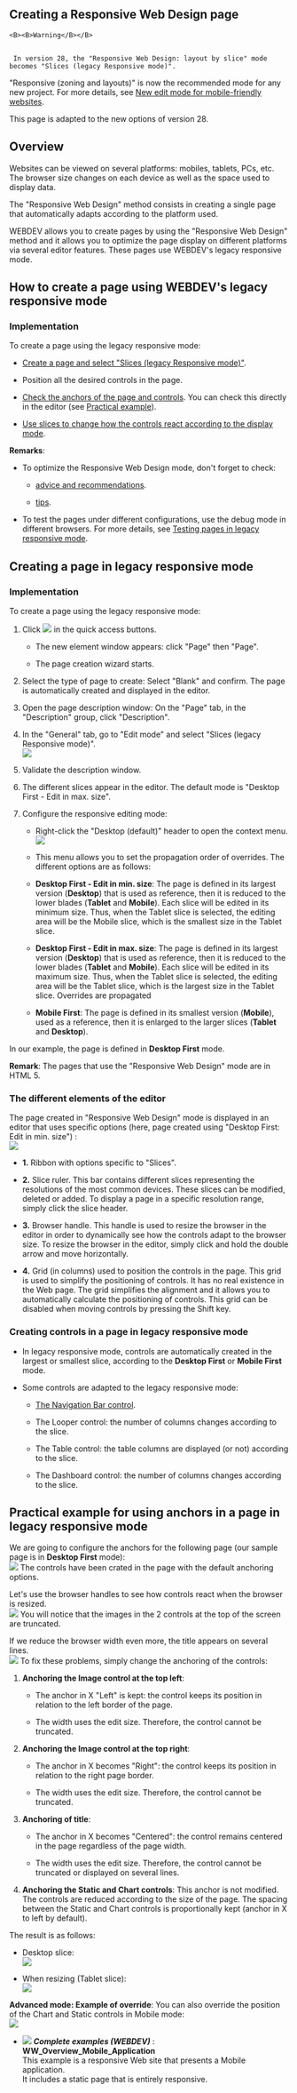 


## Creating a Responsive Web Design page
			




	<B><B>Warning</B></B>

	 In version 28, the "Responsive Web Design: layout by slice" mode becomes "Slices (legacy Responsive mode)".
"Responsive (zoning and layouts)" is now the recommended mode for any new project. For more details, see [New edit mode for mobile-friendly websites](../Editeurs/1410086641.md). 

This page is adapted to the new options of version 28. 



<a name="NOTE1"></a>
<a name="NOTE1_1"></a>


## Overview
<a name="overview_ELTTEXTE000217"></a>
Websites can be viewed on several platforms: mobiles, tablets, PCs, etc. The browser size changes on each device as well as the space used to display data. 

The "Responsive Web Design" method consists in creating a single page that automatically adapts according to the platform used. 

WEBDEV allows you to create pages by using the "Responsive Web Design" method and it allows you to optimize the page display on different platforms via several editor features. These pages use WEBDEV's legacy responsive mode.

<a name="NOTE2"></a>
<a name="NOTE2_1"></a>


## How to create a page using WEBDEV's legacy responsive mode
<a name="how_create_page_using_webdevs_legacy_responsive_mode_ELTTEXTE000241"></a>


### Implementation
<a name="implementation_ELTPARAGRAPHE000024"></a>

To create a page using the legacy responsive mode: 

- [Create a page and select "Slices (legacy Responsive mode)"](#NOTE3_1). 

- Position all the desired controls in the page. 

- [Check the anchors of the page and controls](../WDChamp/9000170.md). You can check this directly in the editor (see [Practical example](#NOTE5_1)). 

- [Use slices to change how the controls react according to the display mode](../WDChamp/9000171.md). 




**Remarks**: 

- To optimize the Responsive Web Design mode, don't forget to check: 

	- [advice and recommendations](../WDChamp/9000165.md). 

	- [tips](../WDChamp/9000173.md). 




- To test the pages under different configurations, use the debug mode in different browsers. For more details, see [Testing pages in legacy responsive mode](../WDChamp/9000172.md). 




<a name="NOTE3"></a>
<a name="NOTE3_1"></a>


## Creating a page in legacy responsive mode
<a name="creating_page_legacy_responsive_mode_ELTTEXTE000265"></a>


### Implementation
<a name="implementation_ELTPARAGRAPHE000062"></a>

To create a page using the legacy responsive mode: 

1. Click ![](https://doc.pcsoft.fr/en-US/images/image.awp?langid=3&name=ico_nouveau.gif) in the quick access buttons. 

	- The new element window appears: click "Page" then "Page". 

	- The page creation wizard starts.




2. Select the type of page to create: Select "Blank" and confirm. The page is automatically created and displayed in the editor.

3. Open the page description window: On the "Page" tab, in the "Description" group, click "Description". 

4. In the "General" tab, go to "Edit mode" and select "Slices (legacy Responsive mode)". <br>![](https://doc.pcsoft.fr/en-US/images/image.awp?langid=3&name=RWD%20-%20Editeur%20-%20HC%20N%B0002.gif)


5. Validate the description window. 

6. The different slices appear in the editor. The default mode is "Desktop First - Edit in max. size". 

7. Configure the responsive editing mode:

	- Right-click the "Desktop (default)" header to open the context menu. <br>![](https://doc.pcsoft.fr/en-US/images/image.awp?langid=3&name=RWD%20-%20Editeur%20-%20HC%20N%B0003.gif)


	- This menu allows you to set the propagation order of overrides. The different options are as follows: 

	- **Desktop First - Edit in min. size**: The page is defined in its largest version (**Desktop**) that is used as reference, then it is reduced to the lower blades (**Tablet** and **Mobile**). Each slice will be edited in its minimum size. Thus, when the Tablet slice is selected, the editing area will be the Mobile slice, which is the smallest size in the Tablet slice.

	- **Desktop First - Edit in max. size**: The page is defined in its largest version (**Desktop**) that is used as reference, then it is reduced to the lower blades (**Tablet** and **Mobile**). Each slice will be edited in its maximum size. Thus, when the Tablet slice is selected, the editing area will be the Tablet slice, which is the largest size in the Tablet slice. Overrides are propagated 

	- **Mobile First**: The page is defined in its smallest version (**Mobile**), used as a reference, then it is enlarged to the larger slices (**Tablet** and **Desktop**).




In our example, the page is defined in **Desktop First** mode.

**Remark**: The pages that use the "Responsive Web Design" mode are in HTML 5. 


### The different elements of the editor
<a name="the_different_elements_the_editor_ELTPARAGRAPHE000093"></a>The page created in "Responsive Web Design" mode is displayed in an editor that uses specific options (here, page created using "Desktop First: Edit in min. size") : <br>![](https://doc.pcsoft.fr/en-US/images/image.awp?langid=3&name=RWD%20-%20Editeur%20-%20HC%20N%B0004.gif&type=thumb)


- **1.** Ribbon with options specific to "Slices". 

- **2.** Slice ruler. This bar contains different slices representing the resolutions of the most common devices. These slices can be modified, deleted or added. To display a page in a specific resolution range, simply click the slice header. 

- **3.** Browser handle. This handle is used to resize the browser in the editor in order to dynamically see how the controls adapt to the browser size. To resize the browser in the editor, simply click and hold the double arrow and move horizontally. 

- **4.** Grid (in columns) used to position the controls in the page. This grid is used to simplify the positioning of controls. It has no real existence in the Web page. The grid simplifies the alignment and it allows you to automatically calculate the positioning of controls. This grid can be disabled when moving controls by pressing the Shift key. 





### Creating controls in a page in legacy responsive mode
<a name="creating_controls_page_legacy_responsive_mode_ELTPARAGRAPHE000104"></a>

- In legacy responsive mode, controls are automatically created in the largest or smallest slice, according to the **Desktop First** or **Mobile First** mode. 

- Some controls are adapted to the legacy responsive mode: 

	- [The Navigation Bar control](../WDChamp/1410087002.md). 

	- The Looper control: the number of columns changes according to the slice.

	- The Table control: the table columns are displayed (or not) according to the slice.

	- The Dashboard control: the number of columns changes according to the slice.







<a name="NOTE5"></a>
<a name="NOTE5_1"></a>


## Practical example for using anchors in a page in legacy responsive mode
<a name="practical_example_for_using_anchors_page_legacy_responsive_mode_ELTTEXTE000301"></a>
We are going to configure the anchors for the following page (our sample page is in **Desktop First** mode): <br>![](https://doc.pcsoft.fr/en-US/images/image.awp?langid=3&name=RWD%20-%20Exemple%20Ancrage%20-%20HC%20N%B0001.gif&type=thumb)
The controls have been crated in the page with the default anchoring options. 

Let's use the browser handles to see how controls react when the browser is resized. <br>![](https://doc.pcsoft.fr/en-US/images/image.awp?langid=3&name=RWD%20-%20Exemple%20Ancrage%20-%20HC%20N%B0002.gif&type=thumb)
You will notice that the images in the 2 controls at the top of the screen are truncated. 

If we reduce the browser width even more, the title appears on several lines. <br>![](https://doc.pcsoft.fr/en-US/images/image.awp?langid=3&name=RWD%20-%20Exemple%20Ancrage%20-%20HC%20N%B0003.gif&type=thumb)
To fix these problems, simply change the anchoring of the controls: 

1. **Anchoring the Image control at the top left**: 

	- The anchor in X "Left" is kept: the control keeps its position in relation to the left border of the page. 

	- The width uses the edit size. Therefore, the control cannot be truncated. 




2. **Anchoring the Image control at the top right**: 

	- The anchor in X becomes "Right": the control keeps its position in relation to the right page border. 

	- The width uses the edit size. Therefore, the control cannot be truncated. 




3. **Anchoring of title**: 

	- The anchor in X becomes "Centered": the control remains centered in the page regardless of the page width. 

	- The width uses the edit size. Therefore, the control cannot be truncated or displayed on several lines. 




4. **Anchoring the Static and Chart controls**: This anchor is not modified. The controls are reduced according to the size of the page. The spacing between the Static and Chart controls is proportionally kept (anchor in X to left by default). 




The result is as follows: 

- Desktop slice: <br>![](https://doc.pcsoft.fr/en-US/images/image.awp?langid=3&name=RWD%20-%20Exemple%20Ancrage%20bis%20-%20HC%20N%B0001.gif&type=thumb)


- When resizing (Tablet slice): <br>![](https://doc.pcsoft.fr/en-US/images/image.awp?langid=3&name=RWD%20-%20Exemple%20Ancrage%20-%20HC%20N%B0005.gif&type=thumb)





**Advanced mode: Example of override**: You can also override the position of the Chart and Static controls in Mobile mode: <br>![](https://doc.pcsoft.fr/en-US/images/image.awp?langid=3&name=RWD%20-%20Exemple%20Ancrage%20-%20HC%20N%B0007.gif&type=thumb)



- ![](https://doc.pcsoft.fr/en-US/images/image.awp?langid=3&name=WW_Overview_Mobile_Application.gif) ***Complete examples (WEBDEV)*** : **WW_Overview_Mobile_Application** <br>This example is a responsive Web site that presents a Mobile application.<br>It includes a static page that is entirely responsive.


